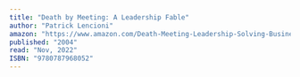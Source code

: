 ```yaml
---
title: "Death by Meeting: A Leadership Fable"
author: "Patrick Lencioni"
amazon: "https://www.amazon.com/Death-Meeting-Leadership-Solving-Business/dp/0787968056"
published: "2004"
read: "Nov, 2022"
ISBN: "9780787968052"
---
```

